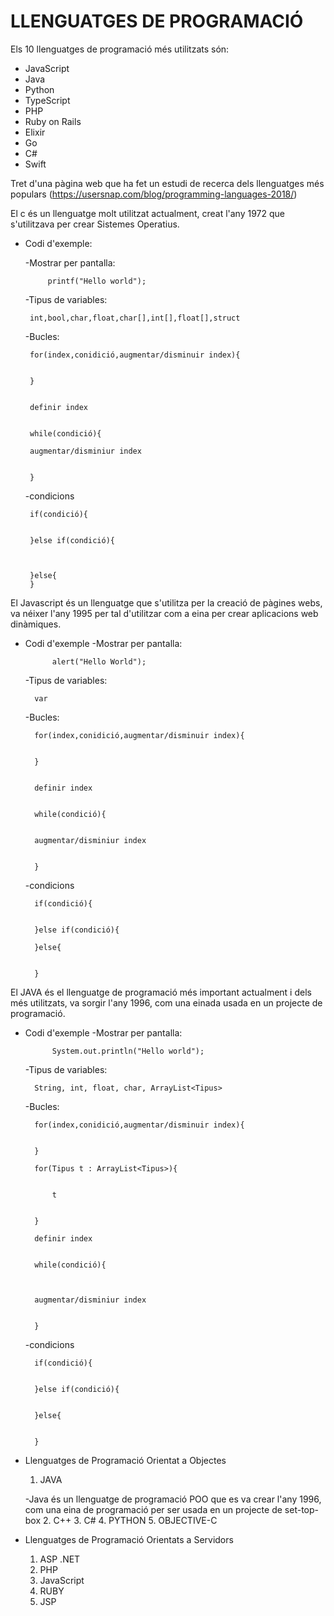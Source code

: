 # LLENGUATGES DE PROGRAMACIÓ

Els 10 llenguatges de programació més utilitzats són:

+ JavaScript
+ Java
+ Python
+ TypeScript
+ PHP
+ Ruby on Rails
+ Elixir
+ Go
+ C#
+ Swift

Tret d'una pàgina web que ha fet un estudi de recerca dels llenguatges més populars (https://usersnap.com/blog/programming-languages-2018/)

 El c és un llenguatge molt utilitzat actualment, creat l'any 1972 que s'utilitzava per crear Sistemes Operatius.
 - Codi d'exemple:

	-Mostrar per pantalla:
	
	
        	printf("Hello world");
		
		
	-Tipus de variables:
	
	
		int,bool,char,float,char[],int[],float[],struct
		
		
	-Bucles:
	
	
		for(index,conidició,augmentar/disminuir index){
		
		
		}
		
		
		definir index
		
		
		while(condició){
		
		augmentar/disminiur index
		
		
		}
	-condicions
	
	
		if(condició){
		
		
		}else if(condició){
		
		
		
		}else{
		}
	
		
  El Javascript és un llenguatge que s'utilitza per la creació de pàgines webs, va néixer l'any 1995 per tal d'utilitzar com a eina per crear aplicacions web dinàmiques.
- Codi d'exemple
	-Mostrar per pantalla:
	
	
        	alert("Hello World");
		
		
	-Tipus de variables:
	
	
		var
		
		
	-Bucles:
	
	
		for(index,conidició,augmentar/disminuir index){
		
		
		}
		
		
		definir index
		
		
		while(condició){
		
		
		augmentar/disminiur index
		
		
		}
		
		
	-condicions
	
	
		if(condició){
		
		
		}else if(condició){
		
		}else{
		
		
		}
El JAVA és el llenguatge de programació més important actualment i dels més utilitzats, va sorgir l'any 1996, com una einada usada en un projecte de programació.
- Codi d'exemple
	-Mostrar per pantalla:
	
	
        	System.out.println("Hello world");
	-Tipus de variables:
	
	
	
		String, int, float, char, ArrayList<Tipus>
	-Bucles:
	
	
		for(index,conidició,augmentar/disminuir index){
		
		
		}
	
		for(Tipus t : ArrayList<Tipus>){
		
		
			t
			
			
		}
		
		definir index
		
		
		while(condició){
		
		
		
		augmentar/disminiur index
		
		
		}
	-condicions
	
	
		if(condició){
		
		
		}else if(condició){
		
		
		}else{
		
		
		}

- Llenguatges de Programació Orientat a Objectes
  1. JAVA
  
  
  	-Java és un llenguatge de programació POO que es va crear l'any 1996, com una eina de programació per ser usada en un projecte 		de set-top-box
  2. C++
  3. C#
  4. PYTHON
  5. OBJECTIVE-C
- Llenguatges de Programació Orientats a Servidors
  1. ASP .NET
  2. PHP
  3. JavaScript
  4. RUBY
  5. JSP
